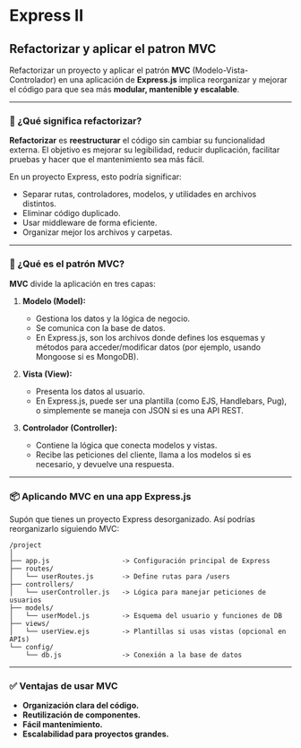 # Express II

## Refactorizar y aplicar el patron MVC
Refactorizar un proyecto y aplicar el patrón **MVC** (Modelo-Vista-Controlador) en una aplicación de **Express.js** implica reorganizar y mejorar el código para que sea más **modular, mantenible y escalable**.

---

### 🔄 ¿Qué significa **refactorizar**?

**Refactorizar** es **reestructurar** el código sin cambiar su funcionalidad externa. El objetivo es mejorar su legibilidad, reducir duplicación, facilitar pruebas y hacer que el mantenimiento sea más fácil.

En un proyecto Express, esto podría significar:

* Separar rutas, controladores, modelos, y utilidades en archivos distintos.
* Eliminar código duplicado.
* Usar middleware de forma eficiente.
* Organizar mejor los archivos y carpetas.

---

### 🧠 ¿Qué es el patrón **MVC**?

**MVC** divide la aplicación en tres capas:

1. **Modelo (Model):**

   * Gestiona los datos y la lógica de negocio.
   * Se comunica con la base de datos.
   * En Express.js, son los archivos donde defines los esquemas y métodos para acceder/modificar datos (por ejemplo, usando Mongoose si es MongoDB).

2. **Vista (View):**

   * Presenta los datos al usuario.
   * En Express.js, puede ser una plantilla (como EJS, Handlebars, Pug), o simplemente se maneja con JSON si es una API REST.

3. **Controlador (Controller):**

   * Contiene la lógica que conecta modelos y vistas.
   * Recibe las peticiones del cliente, llama a los modelos si es necesario, y devuelve una respuesta.

---

### 📦 Aplicando MVC en una app Express.js

Supón que tienes un proyecto Express desorganizado. Así podrías reorganizarlo siguiendo MVC:

```
/project
│
├── app.js                  -> Configuración principal de Express
├── routes/
│   └── userRoutes.js       -> Define rutas para /users
├── controllers/
│   └── userController.js   -> Lógica para manejar peticiones de usuarios
├── models/
│   └── userModel.js        -> Esquema del usuario y funciones de DB
├── views/
│   └── userView.ejs        -> Plantillas si usas vistas (opcional en APIs)
└── config/
    └── db.js               -> Conexión a la base de datos
```

---

### ✅ Ventajas de usar MVC

* **Organización clara del código.**
* **Reutilización de componentes.**
* **Fácil mantenimiento.**
* **Escalabilidad para proyectos grandes.**

